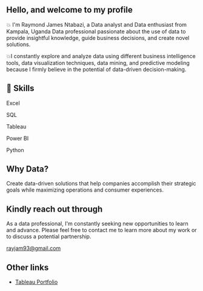 ## Hello, and welcome to my profile


💥 I'm Raymond James Ntabazi, a Data analyst and Data enthusiast from Kampala, Uganda
Data professional passionate about the use of data to provide insightful knowledge, guide business decisions, and create novel solutions.

💥I constantly explore and analyze data using different business intelligence tools, data visualization techniques, data mining, and predictive modeling because I firmly believe in the potential of data-driven decision-making.


## 🎇 Skills

Excel

SQL

Tableau

Power BI

Python


## Why Data?
Create data-driven solutions that help companies accomplish their strategic goals while maximizing operations and consumer experiences.

## Kindly reach out through

As a data professional, I'm constantly seeking new opportunities to learn and advance. Please feel free to contact me to learn more about my work or to discuss a potential partnership.

 rayjam93@gmail.com
## Other links
 - [Tableau Portfolio](https://public.tableau.com/app/profile/raymond.james.ntabazi)
